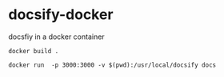 # docsify-docker
docsfiy in a docker container


```
docker build .
```



```
docker run  -p 3000:3000 -v $(pwd):/usr/local/docsify docs
```
